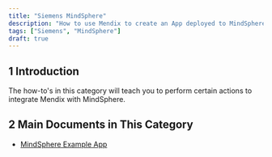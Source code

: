 ```yaml
---
title: "Siemens MindSphere"
description: "How to use Mendix to create an App deployed to MindSphere"
tags: ["Siemens", "MindSphere"]
draft: true
---
```


## 1 Introduction

The how-to's in this category will teach you to perform certain actions to integrate Mendix with MindSphere.

## 2 Main Documents in This Category

* [MindSphere Example App](mindsphere-example-app)
